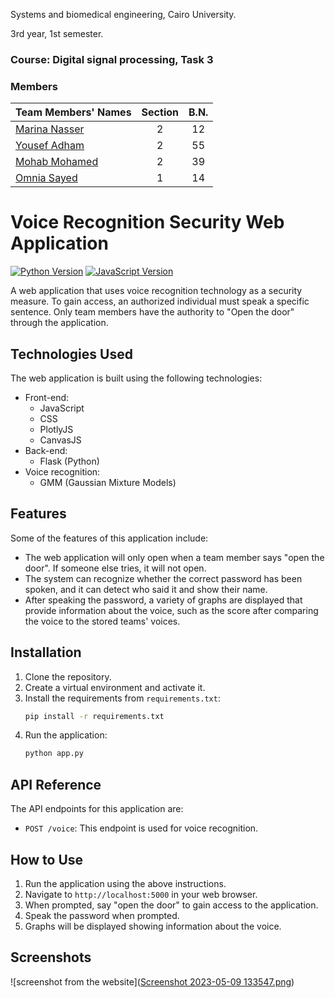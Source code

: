 Systems and biomedical engineering, Cairo University.

3rd year, 1st semester.
### Course: Digital signal processing, Task 3 

### Members
| Team Members' Names                                  | Section| B.N. |
|------------------------------------------------------|:------:|:----:|
| [Marina Nasser](https://github.com/MarinaNasser)     |    2   |  12  |
| [Yousef Adham ](https://github.com/joeadham)         |    2   |  55  |
| [Mohab Mohamed ](https://github.com/MohabGhobashy)   |    2   |  39  |
| [Omnia Sayed  ](https://github.com/omniaSayed)       |    1   |  14  |



# Voice Recognition Security Web Application



[![Python Version](https://img.shields.io/badge/python-3.8-blue.svg?style=flat-square)](https://www.python.org/downloads/release/python-380/)
[![JavaScript Version](https://img.shields.io/badge/JavaScript-ES6-yellow.svg?style=flat-square)](https://www.javascript.com/)

A web application that uses voice recognition technology as a security measure. To gain access, an authorized individual must speak a specific sentence. Only team members have the authority to "Open the door" through the application.

## Technologies Used

The web application is built using the following technologies:

- Front-end:
  - JavaScript
  - CSS
  - PlotlyJS
  - CanvasJS
- Back-end:
  - Flask (Python)
- Voice recognition:
  - GMM (Gaussian Mixture Models)

## Features

Some of the features of this application include:

- The web application will only open when a team member says "open the door". If someone else tries, it will not open.
- The system can recognize whether the correct password has been spoken, and it can detect who said it and show their name.
- After speaking the password, a variety of graphs are displayed that provide information about the voice, such as the score after comparing the voice to the stored teams' voices.

## Installation

1. Clone the repository.
2. Create a virtual environment and activate it.
3. Install the requirements from `requirements.txt`:
    ```bash
    pip install -r requirements.txt
    ```
4. Run the application:
    ```bash
    python app.py
    ```

## API Reference

The API endpoints for this application are:

- `POST /voice`: This endpoint is used for voice recognition.

## How to Use

1. Run the application using the above instructions.
2. Navigate to `http://localhost:5000` in your web browser.
3. When prompted, say "open the door" to gain access to the application.
4. Speak the password when prompted.
5. Graphs will be displayed showing information about the voice.

## Screenshots

![screenshot from the website]([Screenshot 2023-05-09 133547.png](https://github.com/MarinaNasser/Speaker-Speech-Recognition/blob/9be0289ed4cca1d270fbda32ad107cd5c13020b4/Screenshot%202023-05-09%20133547.png))

